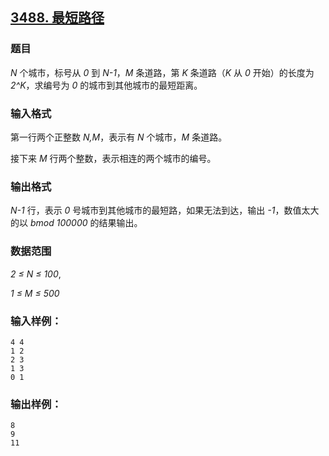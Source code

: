 ## [3488. 最短路径](https://www.acwing.com/problem/content/3491/)

### 题目

*N* 个城市，标号从 *0* 到 *N-1*，*M* 条道路，第 *K* 条道路（*K* 从 *0* 开始）的长度为 *2^K*，求编号为 *0* 的城市到其他城市的最短距离。

### 输入格式

第一行两个正整数 *N,M*，表示有 *N* 个城市，*M* 条道路。

接下来 *M* 行两个整数，表示相连的两个城市的编号。

### 输出格式

*N-1* 行，表示 *0* 号城市到其他城市的最短路，如果无法到达，输出 *-1*，数值太大的以 *bmod 100000* 的结果输出。

### 数据范围

*2 ≤ N ≤ 100*,

*1 ≤ M ≤ 500*

### 输入样例：

```
4 4
1 2
2 3
1 3
0 1
```

### 输出样例：

```
8
9
11
```
